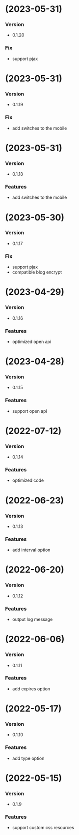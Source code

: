 # (2023-05-31)

### Version

- 0.1.20

### Fix

- support pjax

# (2023-05-31)

### Version

- 0.1.19

### Fix

- add switches to the mobile

# (2023-05-31)

### Version

- 0.1.18

### Features

- add switches to the mobile

# (2023-05-30)

### Version

- 0.1.17

### Fix

- support pjax
- compatible blog encrypt

# (2023-04-29)

### Version

- 0.1.16

### Features

- optimized open api

# (2023-04-28)

### Version

- 0.1.15

### Features

- support open api

# (2022-07-12)

### Version

- 0.1.14

### Features

- optimized code

# (2022-06-23)

### Version

- 0.1.13

### Features

- add interval option

# (2022-06-20)

### Version

- 0.1.12

### Features

- output log message

# (2022-06-06)

### Version

- 0.1.11

### Features

- add expires option

# (2022-05-17)

### Version

- 0.1.10

### Features

- add type option

# (2022-05-15)

### Version

- 0.1.9

### Features

- support custom css resources
